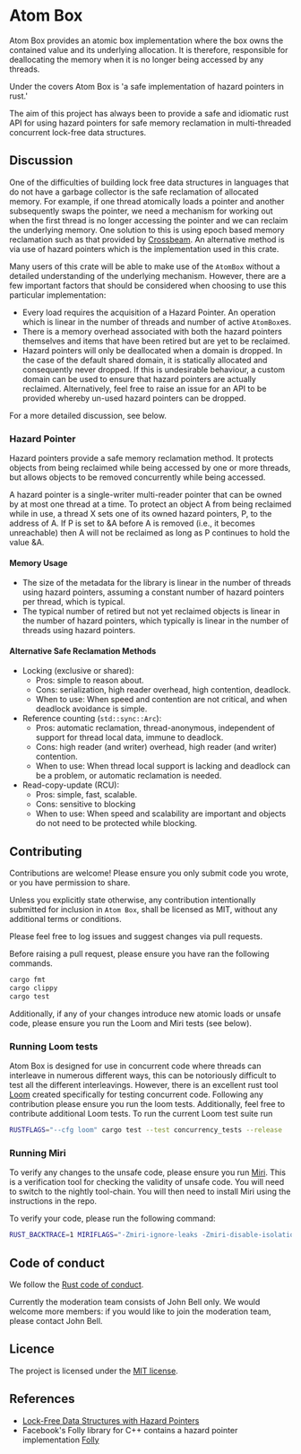 # Atom Box

Atom Box provides an atomic box implementation where the box owns the contained value and its underlying allocation.
It is therefore, responsible for deallocating the memory when it is no longer being accessed by any threads.

Under the covers Atom Box is 'a safe implementation of hazard pointers in rust.'

The aim of this project has always been to provide a safe and idiomatic rust API for using hazard pointers for safe memory reclamation in multi-threaded concurrent lock-free data structures.

## Discussion

One of the difficulties of building lock free data structures in languages that do not have a garbage collector is the safe reclamation of allocated memory.
For example, if one thread atomically loads a pointer and another subsequently swaps the pointer, we need a mechanism for working out when the first thread is no longer accessing the pointer and we can reclaim the underlying memory.
One solution to this is using epoch based memory reclamation such as that provided by [Crossbeam](https://github.com/crossbeam-rs/crossbeam).
An alternative method is via use of hazard pointers which is the implementation used in this crate.

Many users of this crate will be able to make use of the `AtomBox` without a detailed understanding of the underlying mechanism.
However, there are a few important factors that should be considered when choosing to use this particular implementation:

- Every load requires the acquisition of a Hazard Pointer. An operation which is linear in the number of threads and number of active `AtomBox`es.
- There is a memory overhead associated with both the hazard pointers themselves and items that have been retired but are yet to be reclaimed.
- Hazard pointers will only be deallocated when a domain is dropped.
  In the case of the default shared domain, it is statically allocated and consequently never dropped.
  If this is undesirable behaviour, a custom domain can be used to ensure that hazard pointers are actually reclaimed.
  Alternatively, feel free to raise an issue for an API to be provided whereby un-used hazard pointers can be dropped.

For a more detailed discussion, see below.

### Hazard Pointer

Hazard pointers provide a safe memory reclamation method.
It protects objects from being reclaimed while being accessed by one or more threads, but allows objects to be removed concurrently while being accessed.

A hazard pointer is a single-writer multi-reader pointer that can be owned by at most one thread at a time.
To protect an object A from being reclaimed while in use, a thread X sets one of its owned hazard pointers, P, to the address of A.
If P is set to &A before A is removed (i.e., it becomes unreachable) then A will not be reclaimed as long as P continues to hold the value &A.

#### Memory Usage

- The size of the metadata for the library is linear in the number of threads using hazard pointers, assuming a constant number of hazard pointers per thread, which is typical.
- The typical number of retired but not yet reclaimed objects is linear in the number of hazard pointers, which typically is linear in the number of threads using hazard pointers.

#### Alternative Safe Reclamation Methods

- Locking (exclusive or shared):
  - Pros: simple to reason about.
  - Cons: serialization, high reader overhead, high contention, deadlock.
  - When to use: When speed and contention are not critical, and
    when deadlock avoidance is simple.
- Reference counting (`std::sync::Arc`):
  - Pros: automatic reclamation, thread-anonymous, independent of support for thread local data, immune to deadlock.
  - Cons: high reader (and writer) overhead, high reader (and writer) contention.
  - When to use: When thread local support is lacking and deadlock can be a problem, or automatic reclamation is needed.
- Read-copy-update (RCU):
  - Pros: simple, fast, scalable.
  - Cons: sensitive to blocking
  - When to use: When speed and scalability are important and
    objects do not need to be protected while blocking.

## Contributing

Contributions are welcome! Please ensure you only submit code you wrote, or you have permission to share.

Unless you explicitly state otherwise, any contribution intentionally submitted for inclusion in `Atom Box`, shall be licensed as MIT, without any additional terms or conditions.

Please feel free to log issues and suggest changes via pull requests.

Before raising a pull request, please ensure you have ran the following commands.

```bash
cargo fmt
cargo clippy
cargo test
```

Additionally, if any of your changes introduce new atomic loads or unsafe code, please ensure you run the Loom and Miri tests (see below).

### Running Loom tests

Atom Box is designed for use in concurrent code where threads can interleave in numerous different ways, this can be notoriously difficult to test all the different interleavings.
However, there is an excellent rust tool [Loom](https://github.com/tokio-rs/loom) created specifically for testing concurrent code.
Following any contribution please ensure you run the loom tests.
Additionally, feel free to contribute additional Loom tests.
To run the current Loom test suite run

```bash
RUSTFLAGS="--cfg loom" cargo test --test concurrency_tests --release
```

### Running Miri

To verify any changes to the unsafe code, please ensure you run [Miri](https://github.com/rust-lang/miri).
This is a verification tool for checking the validity of unsafe code.
You will need to switch to the nightly tool-chain.
You will then need to install Miri using the instructions in the repo.

To verify your code, please run the following command:

```bash
RUST_BACKTRACE=1 MIRIFLAGS="-Zmiri-ignore-leaks -Zmiri-disable-isolation" cargo miri test
```

## Code of conduct

We follow the [Rust code of conduct](https://www.rust-lang.org/policies/code-of-conduct).

Currently the moderation team consists of John Bell only. We would welcome more members: if you would like to join the moderation team, please contact John Bell.

## Licence

The project is licensed under the [MIT license](https://github.com/Johnabell/atom_box/blob/master/LICENSE).

## References

- [Lock-Free Data Structures with Hazard Pointers](https://erdani.org/publications/cuj-2004-12.pdf)
- Facebook's Folly library for C++ contains a hazard pointer implementation [Folly](https://github.com/facebook/folly)
